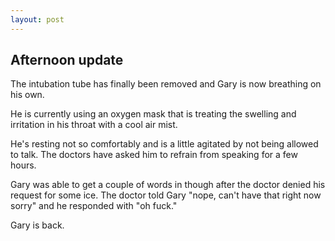 ```yaml
---
layout: post
---
```


## Afternoon update

The intubation tube has finally been removed and Gary is now breathing on his own.

He is currently using an oxygen mask that is treating the swelling and irritation in his throat with a cool air mist.

He's resting not so comfortably and is a little agitated by not being allowed to talk. The doctors have asked him to refrain from speaking for a few hours.

Gary was able to get a couple of words in though after the doctor denied his request for some ice. The doctor told Gary "nope, can't have that right now sorry" and he responded with "oh fuck."

Gary is back.

